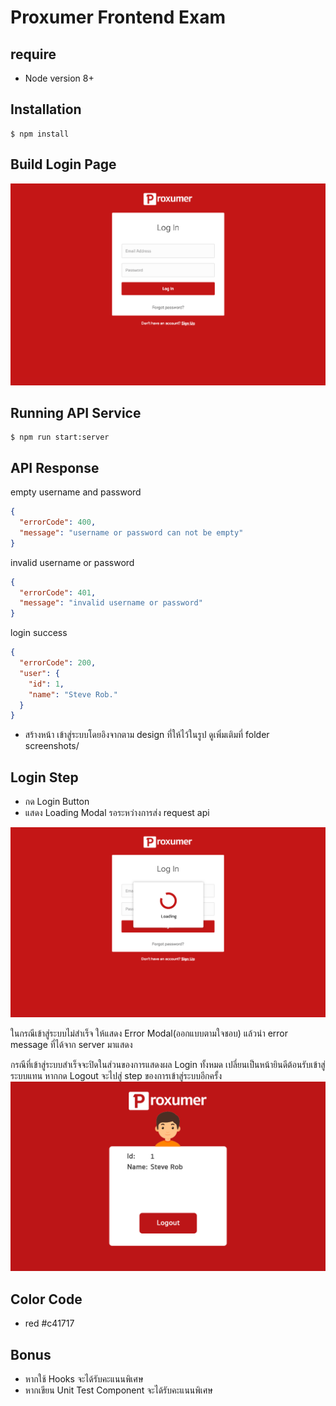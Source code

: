 # Proxumer Frontend Exam

## require

- Node version 8+

## Installation

```
$ npm install
```

## Build Login Page

![](screenshots/proxumer-login.png)

## Running API Service

```
$ npm run start:server
```

## API Response

empty username and password

```json
{
  "errorCode": 400,
  "message": "username or password can not be empty"
}
```

invalid username or password

```json
{
  "errorCode": 401,
  "message": "invalid username or password"
}
```

login success

```json
{
  "errorCode": 200,
  "user": {
    "id": 1,
    "name": "Steve Rob."
  }
}
```

- สร้างหน้า เข้าสู่ระบบโดยอิงจากตาม design ที่ให้ไว้ในรูป ดูเพิ่มเติมที่ folder screenshots/

## Login Step

- กด Login Button
- แสดง Loading Modal รอระหว่างการส่ง request api

![](screenshots/proxumer-loading.png)

ในกรณีเข้าสู่ระบบไม่สำเร็จ ให้แสดง Error Modal(ออกแบบตามใจชอบ) แล้วนำ error message ที่ได้จาก server มาแสดง

กรณีที่เข้าสู่ระบบสำเร็จจะปิดในส่วนของการแสดงผล Login ทั้งหมด เปลี่ยนเป็นหน้ายินดีต้อนรับเข้าสู่ระบบแทน หากกด Logout จะไปสู่ step ของการเข้าสู่ระบบอีกครั้ง
![](screenshots/proxumer-user.png)

## Color Code

- red #c41717

## Bonus

- หากใช้ Hooks จะได้รับคะแนนพิเศษ
- หากเขียน Unit Test Component จะได้รับคะแนนพิเศษ
